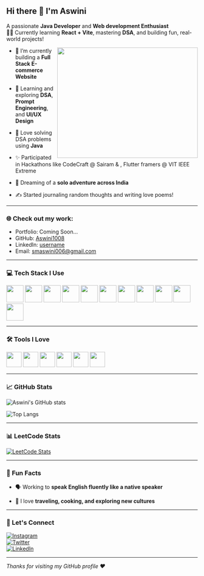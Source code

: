 ## Hi there 👋 I'm Aswini

A passionate **Java Developer** and **Web development Enthusiast**  
👩‍💻 Currently learning **React + Vite**, mastering **DSA**, and building fun, real-world projects!

<img align="right" width="370" height="290" src="https://i.pinimg.com/originals/47/f0/34/47f0342cec72b800463bf003eac1257e.gif">

- 🔭 I’m currently building a **Full Stack E-commerce Website**  
- 🌱 Learning and exploring **DSA**, **Prompt Engineering**, and **UI/UX Design**  
- 🚀 Love solving DSA problems using **Java**
- ✨ Participated in Hackathons like CodeCraft @ Sairam & , Flutter framers @ VIT  IEEE Extreme  
- 🌄 Dreaming of a **solo adventure across India**  

- ✍️ Started journaling random thoughts and writing love poems!

---

### 🌐 Check out my work:
- Portfolio: Coming Soon...
- GitHub: [Aswini1008](https://github.com/Aswini1008)
- LinkedIn: [username](https://www.linkedin.com/in/Aswini)
- Email: smaswini006@gmail.com

---

### 💻 Tech Stack I Use

<img height="45" src="https://img.icons8.com/color/48/java-coffee-cup-logo.png" />
<img height="45" src="https://img.icons8.com/color/48/html-5.png" />
<img height="45" src="https://img.icons8.com/color/48/css3.png" />
<img height="45" src="https://img.icons8.com/color/48/javascript.png" />
<img height="45" src="https://img.icons8.com/color/48/react-native.png" />
<img height="45" src="https://img.icons8.com/color/48/tailwindcss.png" />
<img height="45" src="https://img.icons8.com/color/48/nodejs.png" />
<img height="45" src="https://img.icons8.com/color/48/firebase.png" />
<img height="45" src="https://img.icons8.com/color/48/mysql-logo.png" />
<img height="45" src="https://img.icons8.com/color/48/mongodb.png" />
<img height="45" src="https://img.icons8.com/color/48/github.png" />

---

### 🛠️ Tools I Love

<img height="40" src="https://img.icons8.com/color/48/visual-studio-code-2019.png" />
<img height="40" src="https://img.icons8.com/color/48/git.png" />
<img height="40" src="https://img.icons8.com/color/48/figma--v1.png" />
<img height="40" src="https://img.icons8.com/color/48/adobe-xd.png" />
<img height="40" src="https://img.icons8.com/color/48/eclipse.png" />
<img height="40" src="https://img.icons8.com/color/48/netlify.png" />

---

### 📈 GitHub Stats

![Aswini's GitHub stats](https://github-readme-stats.vercel.app/api?username=Aswini1008&theme=radical&show_icons=true)

![Top Langs](https://github-readme-stats.vercel.app/api/top-langs/?username=Aswini1008&layout=compact&theme=radical)

---

### 📊 LeetCode Stats

[![LeetCode Stats](https://leetcard.jacoblin.cool/Aswini1008?ext=contest&theme=dark)](https://leetcode.com/Aswini1008)

---

### 🧠 Fun Facts

- 🗣 Working to **speak English fluently like a native speaker**

- 🧳 I love **traveling, cooking, and exploring new cultures**

---

### 🔗 Let's Connect

[![Instagram](https://img.shields.io/badge/Instagram-E4405F?style=for-the-badge&logo=instagram&logoColor=white)](https://www.instagram.com/)  
[![Twitter](https://img.shields.io/badge/Twitter-1DA1F2?style=for-the-badge&logo=twitter&logoColor=white)](https://twitter.com/)  
[![LinkedIn](https://img.shields.io/badge/LinkedIn-blue?style=for-the-badge&logo=linkedin&logoColor=white)](https://www.linkedin.com/in/username)

---

*Thanks for visiting my GitHub profile ❤️*
